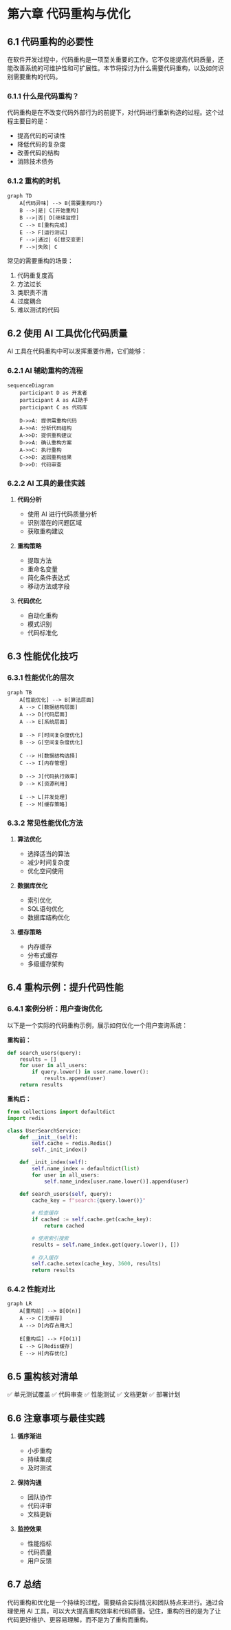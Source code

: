 # 第六章 代码重构与优化

## 6.1 代码重构的必要性

在软件开发过程中，代码重构是一项至关重要的工作。它不仅能提高代码质量，还能改善系统的可维护性和可扩展性。本节将探讨为什么需要代码重构，以及如何识别需要重构的代码。

### 6.1.1 什么是代码重构？

代码重构是在不改变代码外部行为的前提下，对代码进行重新构造的过程。这个过程主要目的是：
- 提高代码的可读性
- 降低代码的复杂度
- 改善代码的结构
- 消除技术债务

### 6.1.2 重构的时机

```mermaid
graph TD
    A[代码异味] --> B{需要重构吗?}
    B -->|是| C[开始重构]
    B -->|否| D[继续监控]
    C --> E[重构完成]
    E --> F[运行测试]
    F -->|通过| G[提交变更]
    F -->|失败| C
```

常见的需要重构的场景：
1. 代码重复度高
2. 方法过长
3. 类职责不清
4. 过度耦合
5. 难以测试的代码

## 6.2 使用 AI 工具优化代码质量

AI 工具在代码重构中可以发挥重要作用，它们能够：

### 6.2.1 AI 辅助重构的流程

```mermaid
sequenceDiagram
    participant D as 开发者
    participant A as AI助手
    participant C as 代码库
    
    D->>A: 提供需重构代码
    A->>A: 分析代码结构
    A->>D: 提供重构建议
    D->>A: 确认重构方案
    A->>C: 执行重构
    C->>D: 返回重构结果
    D->>D: 代码审查
```

### 6.2.2 AI 工具的最佳实践

1. **代码分析**
   - 使用 AI 进行代码质量分析
   - 识别潜在的问题区域
   - 获取重构建议

2. **重构策略**
   - 提取方法
   - 重命名变量
   - 简化条件表达式
   - 移动方法或字段

3. **代码优化**
   - 自动化重构
   - 模式识别
   - 代码标准化

## 6.3 性能优化技巧

### 6.3.1 性能优化的层次

```mermaid
graph TB
    A[性能优化] --> B[算法层面]
    A --> C[数据结构层面]
    A --> D[代码层面]
    A --> E[系统层面]
    
    B --> F[时间复杂度优化]
    B --> G[空间复杂度优化]
    
    C --> H[数据结构选择]
    C --> I[内存管理]
    
    D --> J[代码执行效率]
    D --> K[资源利用]
    
    E --> L[并发处理]
    E --> M[缓存策略]
```

### 6.3.2 常见性能优化方法

1. **算法优化**
   - 选择适当的算法
   - 减少时间复杂度
   - 优化空间使用

2. **数据库优化**
   - 索引优化
   - SQL语句优化
   - 数据库结构优化

3. **缓存策略**
   - 内存缓存
   - 分布式缓存
   - 多级缓存架构

## 6.4 重构示例：提升代码性能

### 6.4.1 案例分析：用户查询优化

以下是一个实际的代码重构示例，展示如何优化一个用户查询系统：

**重构前：**
```python
def search_users(query):
    results = []
    for user in all_users:
        if query.lower() in user.name.lower():
            results.append(user)
    return results
```

**重构后：**
```python
from collections import defaultdict
import redis

class UserSearchService:
    def __init__(self):
        self.cache = redis.Redis()
        self._init_index()

    def _init_index(self):
        self.name_index = defaultdict(list)
        for user in all_users:
            self.name_index[user.name.lower()].append(user)

    def search_users(self, query):
        cache_key = f"search:{query.lower()}"
        
        # 检查缓存
        if cached := self.cache.get(cache_key):
            return cached

        # 使用索引搜索
        results = self.name_index.get(query.lower(), [])
        
        # 存入缓存
        self.cache.setex(cache_key, 3600, results)
        return results
```

### 6.4.2 性能对比

```mermaid
graph LR
    A[重构前] --> B[O(n)]
    A --> C[无缓存]
    A --> D[内存占用大]
    
    E[重构后] --> F[O(1)]
    E --> G[Redis缓存]
    E --> H[内存优化]
```

## 6.5 重构核对清单

✅ 单元测试覆盖
✅ 代码审查
✅ 性能测试
✅ 文档更新
✅ 部署计划

## 6.6 注意事项与最佳实践

1. **循序渐进**
   - 小步重构
   - 持续集成
   - 及时测试

2. **保持沟通**
   - 团队协作
   - 代码评审
   - 文档更新

3. **监控效果**
   - 性能指标
   - 代码质量
   - 用户反馈

## 6.7 总结

代码重构和优化是一个持续的过程，需要结合实际情况和团队特点来进行。通过合理使用 AI 工具，可以大大提高重构效率和代码质量。记住，重构的目的是为了让代码更好维护、更容易理解，而不是为了重构而重构。
